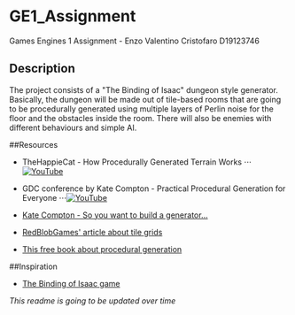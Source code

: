 # GE1_Assignment
Games Engines 1 Assignment - Enzo Valentino Cristofaro D19123746

## Description
The project consists of a "The Binding of Isaac" dungeon style generator. Basically, the dungeon will be made out of tile-based rooms that are going to be procedurally generated using multiple layers of Perlin noise for the floor and the obstacles inside the room.
There will also be enemies with different behaviours and simple AI.

##Resources
* TheHappieCat -  How Procedurally Generated Terrain Works
⋅⋅⋅[![YouTube](http://img.youtube.com/vi/JdYkcrW8FBg/0.jpg)](https://www.youtube.com/watch?v=JdYkcrW8FBg)

* GDC conference by Kate Compton - Practical Procedural Generation for Everyone
⋅⋅⋅[![YouTube](http://img.youtube.com/vi/WumyfLEa6bU/0.jpg)](https://www.youtube.com/watch?v=WumyfLEa6bU)

* [Kate Compton - So you want to build a generator…](https://galaxykate0.tumblr.com/post/139774965871/so-you-want-to-build-a-generator)

* [RedBlobGames' article about tile grids](https://www.redblobgames.com/grids/edges/)

* [This free book about procedural generation](https://www.docdroid.net/zReQS98/output.pdf)

##Inspiration
* [The Binding of Isaac game](https://store.steampowered.com/app/250900/The_Binding_of_Isaac_Rebirth/)

_This readme is going to be updated over time_
